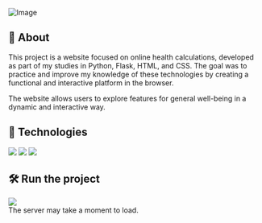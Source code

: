 ![Image](https://github.com/user-attachments/assets/bc9991c0-dc2b-4dd3-9ca0-c2afe4ab7f2d)

<h2>📌 About</h2>
<p>This project is a website focused on online health calculations, developed as part of my studies in Python, Flask, HTML, and CSS. The goal was to practice and improve my knowledge of these technologies by creating a functional and interactive platform in the browser.</p>
<p>The website allows users to explore features for general well-being in a dynamic and interactive way.</p>

## 🚀 Technologies
<div>
  <img src="https://img.shields.io/badge/python-3670A0?style=for-the-badge&logo=python&logoColor=ffdd54">
  <img src="https://img.shields.io/badge/HTML-239120?style=for-the-badge&logo=html5&logoColor=white">
  <img src="https://img.shields.io/badge/CSS-239120?&style=for-the-badge&logo=css3&logoColor=white">
</div>

## 🛠️ Run the project

<div>
  <a href="https://healthflow-lwfh.onrender.com" target="_blank"><img loading="lazy" src="https://img.shields.io/badge/Render-%46E3B7.svg?style=for-the-badge&logo=render&logoColor=white" target="_blank"></a>
</div>
The server may take a moment to load.
